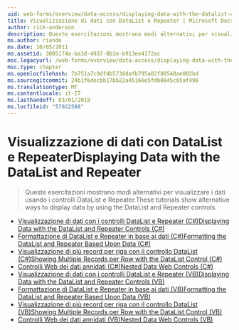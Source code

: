 ```yaml
---
uid: web-forms/overview/data-access/displaying-data-with-the-datalist-and-repeater/index
title: Visualizzazione di dati con DataList e Repeater | Microsoft Docs
author: rick-anderson
description: Queste esercitazioni mostrano modi alternativi per visualizzare i dati usando i controlli DataList e Repeater.
ms.author: riande
ms.date: 10/05/2011
ms.assetid: 3005174a-ba3d-4937-8b3e-b913ee4172ac
msc.legacyurl: /web-forms/overview/data-access/displaying-data-with-the-datalist-and-repeater
msc.type: chapter
ms.openlocfilehash: 7b751a7c9dfdb5738dafb795a82f80540ae002bd
ms.sourcegitcommit: 24b1f6decbb17bb22a45166e5fdb0845c65af498
ms.translationtype: MT
ms.contentlocale: it-IT
ms.lasthandoff: 03/01/2019
ms.locfileid: "57022588"
---
```

<a name="displaying-data-with-the-datalist-and-repeater"></a><span data-ttu-id="47f4c-103">Visualizzazione di dati con DataList e Repeater</span><span class="sxs-lookup"><span data-stu-id="47f4c-103">Displaying Data with the DataList and Repeater</span></span>
====================
> <span data-ttu-id="47f4c-104">Queste esercitazioni mostrano modi alternativi per visualizzare i dati usando i controlli DataList e Repeater.</span><span class="sxs-lookup"><span data-stu-id="47f4c-104">These tutorials show alternative ways to display data by using the DataList and Repeater controls.</span></span>


- [<span data-ttu-id="47f4c-105">Visualizzazione di dati con i controlli DataList e Repeater (C#)</span><span class="sxs-lookup"><span data-stu-id="47f4c-105">Displaying Data with the DataList and Repeater Controls (C#)</span></span>](displaying-data-with-the-datalist-and-repeater-controls-cs.md)
- [<span data-ttu-id="47f4c-106">Formattazione di DataList e Repeater in base ai dati (C#)</span><span class="sxs-lookup"><span data-stu-id="47f4c-106">Formatting the DataList and Repeater Based Upon Data (C#)</span></span>](formatting-the-datalist-and-repeater-based-upon-data-cs.md)
- [<span data-ttu-id="47f4c-107">Visualizzazione di più record per riga con il controllo DataList (C#)</span><span class="sxs-lookup"><span data-stu-id="47f4c-107">Showing Multiple Records per Row with the DataList Control (C#)</span></span>](showing-multiple-records-per-row-with-the-datalist-control-cs.md)
- [<span data-ttu-id="47f4c-108">Controlli Web dei dati annidati (C#)</span><span class="sxs-lookup"><span data-stu-id="47f4c-108">Nested Data Web Controls (C#)</span></span>](nested-data-web-controls-cs.md)
- [<span data-ttu-id="47f4c-109">Visualizzazione di dati con i controlli DataList e Repeater (VB)</span><span class="sxs-lookup"><span data-stu-id="47f4c-109">Displaying Data with the DataList and Repeater Controls (VB)</span></span>](displaying-data-with-the-datalist-and-repeater-controls-vb.md)
- [<span data-ttu-id="47f4c-110">Formattazione di DataList e Repeater in base ai dati (VB)</span><span class="sxs-lookup"><span data-stu-id="47f4c-110">Formatting the DataList and Repeater Based Upon Data (VB)</span></span>](formatting-the-datalist-and-repeater-based-upon-data-vb.md)
- [<span data-ttu-id="47f4c-111">Visualizzazione di più record per riga con il controllo DataList (VB)</span><span class="sxs-lookup"><span data-stu-id="47f4c-111">Showing Multiple Records per Row with the DataList Control (VB)</span></span>](showing-multiple-records-per-row-with-the-datalist-control-vb.md)
- [<span data-ttu-id="47f4c-112">Controlli Web dei dati annidati (VB)</span><span class="sxs-lookup"><span data-stu-id="47f4c-112">Nested Data Web Controls (VB)</span></span>](nested-data-web-controls-vb.md)
